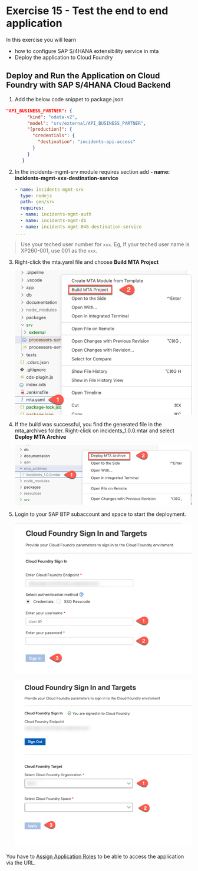 # Exercise 15 - Test the end to end application
In this exercise you will learn
- how to configure SAP S/4HANA extensibility service in mta
- Deploy the application to Cloud Foundry

## Deploy and Run the Application on Cloud Foundry with SAP S/4HANA Cloud Backend

1. Add the below code snippet to package.json
```json
"API_BUSINESS_PARTNER": {
        "kind": "odata-v2",
        "model": "srv/external/API_BUSINESS_PARTNER",
        "[production]": {
          "credentials": {
            "destination": "incidents-api-access"
          }
        }
      }
```

2. In the incidents-mgmt-srv module requires section add **- name: incidents-mgmt-xxx-destination-service**
   
    ```yaml
    - name: incidents-mgmt-srv
      type: nodejs
      path: gen/srv
      requires:
      - name: incidents-mgmt-auth
      - name: incidents-mgmt-db
      - name: incidents-mgmt-046-destination-service
    ....
    ```
>Use your teched user number for `xxx`. Eg, If your teched user name is XP260-001, use 001 as the `xxx`.

3. Right-click the mta.yaml file and choose **Build MTA Project**
   
   ![build mtar](./images/build_mtar.png)

4. If the build was successful, you find the generated file in the mta_archives folder. Right-click on incidents_1.0.0.mtar and select **Deploy MTA Archive**  
   
   ![deploy mtar](./images/deploy_mtar.png)

5. Login to your SAP BTP subaccount and space to start the deployment.
   
   ![login](./images/login.png)

   ![login](./images/select_account.png)

You have to [Assign Application Roles](../ex10/README.md) to be able to access the application via the URL.
